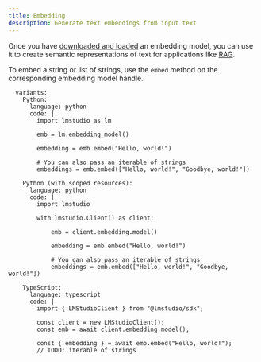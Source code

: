 ```yaml
---
title: Embedding
description: Generate text embeddings from input text
---
```


Once you have [downloaded and loaded](/docs/basics/index) an embedding model,
you can use it to create semantic representations of text for applications like
[RAG](/docs/basics/rag).

To embed a string or list of strings, use the `embed` method on the corresponding embedding model handle.

```lms_code_snippet
  variants:
    Python:
      language: python
      code: |
        import lmstudio as lm

        emb = lm.embedding_model()

        embedding = emb.embed("Hello, world!")

        # You can also pass an iterable of strings
        embeddings = emb.embed(["Hello, world!", "Goodbye, world!"])

    Python (with scoped resources):
      language: python
      code: |
        import lmstudio

        with lmstudio.Client() as client:

            emb = client.embedding.model()

            embedding = emb.embed("Hello, world!")

            # You can also pass an iterable of strings
            embeddings = emb.embed(["Hello, world!", "Goodbye, world!"])

    TypeScript:
      language: typescript
      code: |
        import { LMStudioClient } from "@lmstudio/sdk";

        const client = new LMStudioClient();
        const emb = await client.embedding.model();

        const { embedding } = await emb.embed("Hello, world!");
        // TODO: iterable of strings
```
